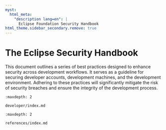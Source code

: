 ```yaml
---
myst:
  html_meta:
    "description lang=en": |
      Eclipse Foundation Security Handbook
html_theme.sidebar_secondary.remove: true
---
```


# The Eclipse Security Handbook

This document outlines a series of best practices designed to enhance security across development workflows. It serves as a guideline for securing developer accounts, development machines, and the development environment. Adhering to these practices will significantly mitigate the risk of security breaches and ensure the integrity of the development process.

```{toctree}
:maxdepth: 2

developer/index.md
```

```{toctree}
:maxdepth: 2

references/index.md
```
